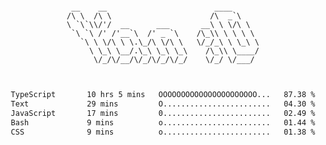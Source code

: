 <div align="center">
<pre><code>
 __    __                        ____      
/\ \  /\ \                      /\  _`\    
\ `\`\\/'/  __      ___       __\ \ \/\ \  
 `\ `\ /' /'__`\  /' _ `\    /\_\\ \ \ \ \ 
   `\ \ \/\ \ \.\_/\ \/\ \   \/_/_\ \ \_\ \
     \ \_\ \__/.\_\ \_\ \_\    /\_\\ \____/
      \/_/\/__/\/_/\/_/\/_/    \/_/ \/___/ 
                                           

</code></pre>

<!--START_SECTION:waka-->

```txt
TypeScript       10 hrs 5 mins   OOOOOOOOOOOOOOOOOOOOOO...   87.38 %
Text             29 mins         O........................   04.30 %
JavaScript       17 mins         0........................   02.49 %
Bash             9 mins          o........................   01.44 %
CSS              9 mins          o........................   01.38 %
```

<!--END_SECTION:waka-->

